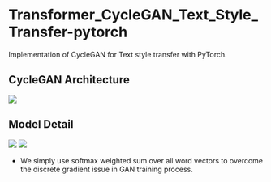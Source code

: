 # Transformer_CycleGAN_Text_Style_Transfer-pytorch
Implementation of CycleGAN for Text style transfer with PyTorch.

## CycleGAN Architecture
![](https://i.imgur.com/tHl26oG.png)

## Model Detail
![](https://i.imgur.com/UrLR9qS.png)
![](https://i.imgur.com/tmMivIm.png)

- We simply use softmax weighted sum over all word vectors to overcome the discrete gradient issue in GAN training process.
